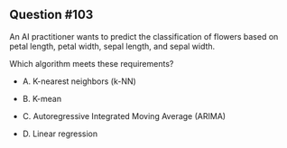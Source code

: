## Question #103

 An AI practitioner wants to predict the classification of flowers based on petal length, petal width, sepal length, and sepal width.

Which algorithm meets these requirements?

- A. K-nearest neighbors (k-NN)

- B. K-mean

- C. Autoregressive Integrated Moving Average (ARIMA)

- D. Linear regression